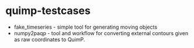 # quimp-testcases

- fake_timeseries - simple tool for generating moving objects
- numpy2paqp - tool and workflow for converting external contours given as raw coordinates to QuimP.
